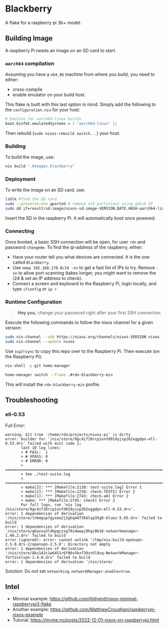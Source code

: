 # Blackberry
A flake for a raspberry pi 3b+ model.

## Building Image
A raspberry Pi needs an image on an SD card to start.

### `aarch64` compilation
Assuming you have a `x64_86` machine from where you build, you need to either:
 - cross-compile
 - enable emulator on your build host.

This flake is built with this last option in mind.
Simply add the following to the `configuration.nix` for your host:
```nix
# Emulate for aarch64-linux builds
boot.binfmt.emulatedSystems = [ "aarch64-linux" ];
```

Then rebuild (`sudo nixos-rebuild switch...`) your host.

### Building
To build the image, use:
```bash
nix build ".#images.blackberry"
```

### Deployment
To write the image on an SD card, use:
```bash
lsblk #find the SD card
sudo --preserve-env gparted # remove old partitions using gdisk UI
sudo dd if=result/sd-image/nixos-sd-image-VERSION.DATE.HASH-aarch64-linux.img of=/dev/sdX bs=1024k status=progress
```

Insert the SD in the raspberry Pi.
It will automatically boot once powered.

### Connecting
Once booted, a basic SSH connection will be open, for user `rdn` and password `changeme`.
To find the ip-address of the raspberry, either:

 - Have your router tell you what devices are connected. It is the one called `Blackberry`.
 - Use `nmap 192.168.178.0/24 -sn` to get a fast list of IPs to try. Remove `-sn` to allow port scanning (takes longer, you might want to remove the /24 & set an IP address to check).
 - Connect a screen and keyboard to the Raspberry Pi, login locally, and type `ifconfig` or `ip r`

### Runtime Configuration

> **Hey you**, change your password right after your first SSH connection.

Execute the following commands to follow the nixos channel for a given version:
```bash
sudo nix-channel --add https://nixos.org/channels/nixos-VERSION nixos
sudo nix-channel --update nixos
```

Use `scp`/`rsync` to copy this repo over to the Raspberry Pi.
Then execute (on the Raspberry Pi):
```bash
nix-shell -p git home-manager

home-manager switch --flake .#rdn-blackberry-min
```

This will install the `rdn-blackberry-min` profile.


## Troubleshooting

### ell-0.53
Full Error:
```
warning: Git tree '/home/rdn/projects/nixos-pc' is dirty
error: builder for '/nix/store/9gc4if10rcp1vnfd019yjsp262xggdpn-ell-0.53.drv' failed with exit code 2;
       last 10 log lines:
       > # FAIL:  1
       > # XPASS: 0
       > # ERROR: 0
       > ============================================================================
       > See ./test-suite.log
       > ============================================================================
       > make[3]: *** [Makefile:2130: test-suite.log] Error 1
       > make[2]: *** [Makefile:2238: check-TESTS] Error 2
       > make[1]: *** [Makefile:2743: check-am] Error 2
       > make: *** [Makefile:2745: check] Error 2
       For full logs, run 'nix log /nix/store/9gc4if10rcp1vnfd019yjsp262xggdpn-ell-0.53.drv'.
error: 1 dependencies of derivation '/nix/store/lnbmgsp7gysma2j2ghq4d73k6lyp35g6-bluez-5.65.drv' failed to build
error: 1 dependencies of derivation '/nix/store/g6axsa3ldkpgczzg79i4wwpj0hgi0b16-networkmanager-1.40.2.drv' failed to build
error (ignored): error: cannot unlink '/tmp/nix-build-openvpn-2.5.8.drv-2/openvpn-2.5.8': Directory not empty
error: 1 dependencies of derivation '/nix/store/8ks142c1w6451r6f06v5kxf39zvhl8sq-NetworkManager-fortisslvpn-1.4.0.drv' failed to build
error: 1 dependencies of derivation '/nix/store/
```

Solution: Do not set `networking.networkManager.enable=true`.

## Intel
 - Minimal example: https://github.com/jhillyerd/nixos-minimal-raspberrypi3-flake
 - Another example: https://github.com/MatthewCroughan/raspberrypi-nixos-example
 - Tutorial: https://myme.no/posts/2022-12-01-nixos-on-raspberrypi.html
